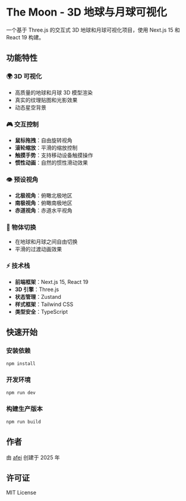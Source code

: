# The Moon - 3D 地球与月球可视化

一个基于 Three.js 的交互式 3D 地球和月球可视化项目，使用 Next.js 15 和 React 19 构建。

## 功能特性

### 🌍 3D 可视化
- 高质量的地球和月球 3D 模型渲染
- 真实的纹理贴图和光影效果
- 动态星空背景

### 🎮 交互控制
- **鼠标拖拽**：自由旋转视角
- **滚轮缩放**：平滑的缩放控制
- **触摸手势**：支持移动设备触摸操作
- **惯性动画**：自然的惯性滑动效果

### 👁️ 预设视角
- **北极视角**：俯瞰北极地区
- **南极视角**：俯瞰南极地区
- **赤道视角**：赤道水平视角

### 🔄 物体切换
- 在地球和月球之间自由切换
- 平滑的过渡动画效果

### ⚡ 技术栈
- **前端框架**：Next.js 15, React 19
- **3D 引擎**：Three.js
- **状态管理**：Zustand
- **样式框架**：Tailwind CSS
- **类型安全**：TypeScript

## 快速开始

### 安装依赖
```bash
npm install
```

### 开发环境
```bash
npm run dev
```

### 构建生产版本
```bash
npm run build
```

## 作者

由 [afei](https://github.com/afei) 创建于 2025 年

## 许可证

MIT License